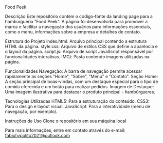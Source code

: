 Food Peek

Descrição
Este repositório contém o código-fonte da landing page para a hamburgueria "Food Peek". A página foi desenvolvida para promover a marca e facilitar a navegação dos usuários para informações essenciais, como o menu, informações sobre a empresa e detalhes de contato.

Estrutura do Projeto
index.html: Arquivo principal contendo a estrutura HTML da página.
style.css: Arquivo de estilos CSS que define a aparência e o layout da página.
script.js: Arquivo de script JavaScript responsável por funcionalidades interativas.
IMG/: Pasta contendo imagens utilizadas na página.

Funcionalidades
Navegação: A barra de navegação permite acessar rapidamente as seções "Home", "Sobre", "Menu" e "Contato".
Seção Home: A seção principal de boas-vindas, com um destaque especial para o tipo de comida oferecida e um botão para realizar pedidos.
Imagem de Destaque: Uma imagem ilustrativa para destacar o produto principal - hambúrgueres.

Tecnologias Utilizadas
HTML5: Para a estruturação do conteúdo.
CSS3: Para o design e layout visual.
JavaScript: Para a interatividade (menu de navegação, por exemplo).

Instruções de Uso 
Clone o repositório em sua máquina local

Para mais informações, entre em contato através do e-mail: fabiohypolito2021@outlook.com



